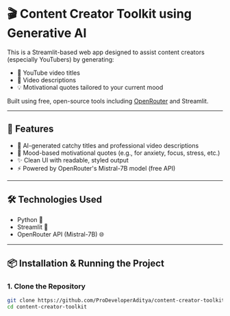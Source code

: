# 🎬 Content Creator Toolkit using Generative AI

This is a Streamlit-based web app designed to assist content creators (especially YouTubers) by generating:
- 📌 YouTube video titles
- 📝 Video descriptions
- 💡 Motivational quotes tailored to your current mood

Built using free, open-source tools including [OpenRouter](https://openrouter.ai) and Streamlit.

---

## 🚀 Features

- 🧠 AI-generated catchy titles and professional video descriptions
- 🌟 Mood-based motivational quotes (e.g., for anxiety, focus, stress, etc.)
- ✨ Clean UI with readable, styled output
- ⚡ Powered by OpenRouter's Mistral-7B model (free API)

---

## 🛠️ Technologies Used

- Python 🐍
- Streamlit 🧼
- OpenRouter API (Mistral-7B) 🌐

---

## 📦 Installation & Running the Project

### 1. Clone the Repository

```bash
git clone https://github.com/ProDeveloperAditya/content-creator-toolkit-safe
cd content-creator-toolkit
